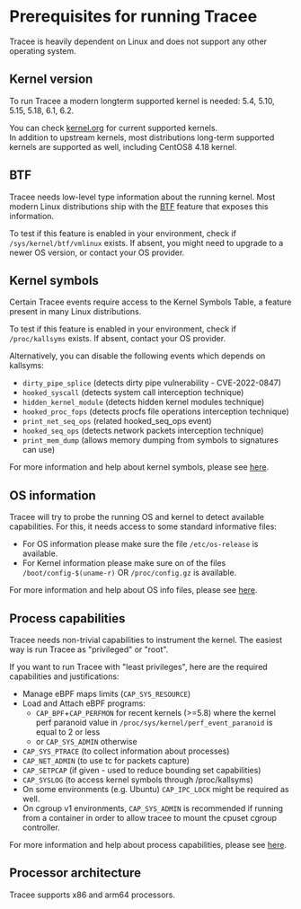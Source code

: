 # Prerequisites for running Tracee

Tracee is heavily dependent on Linux and does not support any other operating system.

<!--
every section should roughly cover:
1. what is this prereq
2. why is it needed
3. how to test if I'm compliant
4. link for details and help
-->

## Kernel version

To run Tracee a modern longterm supported kernel is needed: 5.4, 5.10, 5.15, 5.18, 6.1, 6.2.

You can check [kernel.org](https://kernel.org) for current supported kernels.  
In addition to upstream kernels, most distributions long-term supported kernels are supported as well, including CentOS8 4.18 kernel.

## BTF

Tracee needs low-level type information about the running kernel. Most modern Linux distributions ship with the [BTF](https://www.kernel.org/doc/html/latest/bpf/btf.html) feature that exposes this information.  

To test if this feature is enabled in your environment, check if `/sys/kernel/btf/vmlinux` exists. If absent, you might need to upgrade to a newer OS version, or contact your OS provider.

## Kernel symbols

Certain Tracee events require access to the Kernel Symbols Table, a feature present in many Linux distributions.

To test if this feature is enabled in your environment, check if `/proc/kallsyms` exists. If absent, contact your OS provider. 

Alternatively, you can disable the following events which depends on kallsyms:

- `dirty_pipe_splice` (detects dirty pipe vulnerability - CVE-2022-0847)
- `hooked_syscall` (detects system call interception technique)
- `hidden_kernel_module` (detects hidden kernel modules technique)
- `hooked_proc_fops` (detects procfs file operations interception technique)
- `print_net_seq_ops` (related hooked_seq_ops event)
- `hooked_seq_ops` (detects network packets interception technique)
- `print_mem_dump` (allows memory dumping from symbols to signatures can use)

For more information and help about kernel symbols, please see [here](../advanced/ksyms.md).

## OS information

Tracee will try to probe the running OS and kernel to detect available capabilities. For this, it needs access to some standard informative files:

- For OS information please make sure the file `/etc/os-release` is available.
- For Kernel information please make sure on of the files `/boot/config-$(uname-r)` OR `/proc/config.gz` is available.

For more information and help about OS info files, please see [here](../advanced/os-info.md).

## Process capabilities

Tracee needs non-trivial capabilities to instrument the kernel. The easiest way is run Tracee as "privileged" or "root".  

If you want to run Tracee with "least privileges", here are the required capabilities and justifications:

- Manage eBPF maps limits (`CAP_SYS_RESOURCE`)
- Load and Attach eBPF programs:
    - `CAP_BPF`+`CAP_PERFMON` for recent kernels (>=5.8) where the kernel perf paranoid value in `/proc/sys/kernel/perf_event_paranoid` is equal to 2 or less
    - or `CAP_SYS_ADMIN` otherwise
- `CAP_SYS_PTRACE` (to collect information about processes)
- `CAP_NET_ADMIN` (to use tc for packets capture)
- `CAP_SETPCAP` (if given - used to reduce bounding set capabilities)
- `CAP_SYSLOG` (to access kernel symbols through /proc/kallsyms)
- On some environments (e.g. Ubuntu) `CAP_IPC_LOCK` might be required as well.
- On cgroup v1 environments, `CAP_SYS_ADMIN` is recommended if running from a container in order to allow tracee to mount the cpuset cgroup controller.

For more information and help about process capabilities, please see [here](../advanced/dropping-capabilities.md).

## Processor architecture

Tracee supports x86 and arm64 processors.
